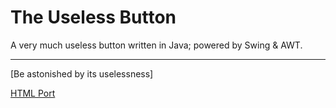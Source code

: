 # The Useless Button

A very much useless button written in Java; powered by Swing & AWT.
___
[Be astonished by its uselessness]

[HTML Port](https://github.com/trzyglow/the_useless_web-button)
